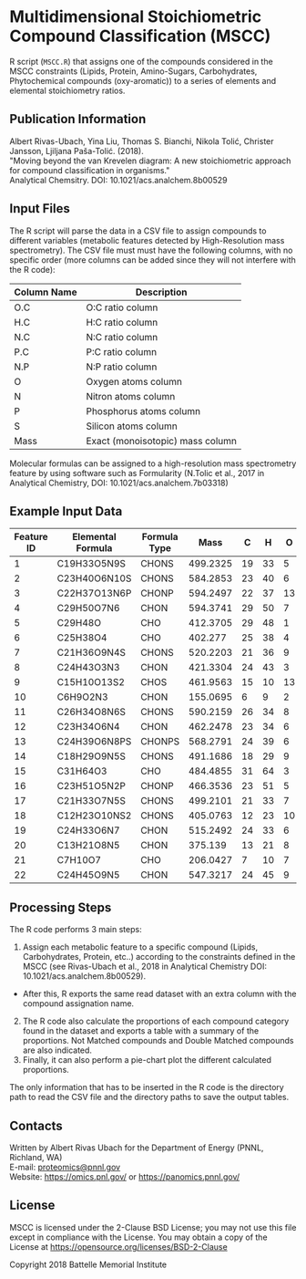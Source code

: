 ﻿# Multidimensional Stoichiometric Compound Classification (MSCC)

R script (`MSCC.R`) that assigns one of the compounds considered in the MSCC constraints 
(Lipids, Protein, Amino-Sugars, Carbohydrates, Phytochemical compounds (oxy-aromatic)) 
to a series of elements and elemental stoichiometry ratios.

## Publication Information ##

Albert Rivas-Ubach, Yina Liu, Thomas S. Bianchi, Nikola Tolić, Christer Jansson, Ljiljana Paša-Tolić. (2018).\
"Moving beyond the van Krevelen diagram: A new stoichiometric approach for compound classification in organisms."\
Analytical Chemsitry. DOI: 10.1021/acs.analchem.8b00529

## Input Files

The R script will parse the data in a CSV file to assign compounds to different variables 
(metabolic features detected by High-Resolution mass spectrometry).  The CSV file must
must have the following columns, with no specific order (more columns can be added since they will not interfere with the R code):

| Column Name   | Description   |
| ------------- | ------------- |
| O.C           | O:C ratio column   |
| H.C           | H:C ratio column   |
| N.C           | N:C ratio column   |
| P.C           | P:C ratio column   |
| N.P           | N:P ratio column   |
| O             | Oxygen atoms column |
| N             | Nitron atoms column |
| P             | Phosphorus atoms column |
| S             | Silicon atoms column |
| Mass          | Exact (monoisotopic) mass column |

Molecular formulas can be assigned to a high-resolution mass spectrometry feature by using software such as Formularity 
(N.Tolic et al., 2017 in Analytical Chemistry, DOI: 10.1021/acs.analchem.7b03318)

## Example Input Data

| Feature ID | Elemental Formula | Formula Type | Mass | C | H | O | N | P | S | O.C | H.C | N.C | P.C | N.P | Sample A1 | Sample A2 | Sample A3 | Sample B1 | Sample B2 | Sample B3 |
| ---------- | ----------------- | ------------ | ---- | - | - | - | - | - | - | --- | --- | --- | --- | --- | --------- | --------- | --------- | --------- | --------- | --------- |
| 1 | C19H33O5N9S | CHONS | 499.2325 | 19 | 33 | 5 | 9 | 0 | 1 | 0.26 | 1.74 | 0.47 | 0.00 | 0.00 | 4010617 | 81524.69 | 1963844 | 194415.8 | 165433.9 | 234049.5 |
| 2 | C23H40O6N10S | CHONS | 584.2853 | 23 | 40 | 6 | 10 | 0 | 1 | 0.26 | 1.74 | 0.43 | 0.00 | 0.00 | 13767.63 | 127648.5 | 36546.04 | 644199.4 | 688459.8 | 266972.5 |
| 3 | C22H37O13N6P | CHONP | 594.2497 | 22 | 37 | 13 | 6 | 1 | 0 | 0.59 | 1.68 | 0.27 | 0.05 | 6.00 | 4489.683 | 5635.086 | 5276.031 | 10172.77 | 160151.2 | 122011.4 |
| 4 | C29H50O7N6 | CHON | 594.3741 | 29 | 50 | 7 | 6 | 0 | 0 | 0.24 | 1.72 | 0.21 | 0.00 | 0.00 | 334464.9 | 306728.8 | 768420.6 | 458695.1 | 991765 | 647233.8 |
| 5 | C29H48O | CHO | 412.3705 | 29 | 48 | 1 | 0 | 0 | 0 | 0.03 | 1.66 | 0.00 | 0.00 | 0.00 | 4096455 | 13353856 | 4783002 | 3930514 | 3643681 | 6525600 |
| 6 | C25H38O4 | CHO | 402.277 | 25 | 38 | 4 | 0 | 0 | 0 | 0.16 | 1.52 | 0.00 | 0.00 | 0.00 | 12387915 | 20738031 | 13838732 | 19831475 | 8440247 | 12537276 |
| 7 | C21H36O9N4S | CHONS | 520.2203 | 21 | 36 | 9 | 4 | 0 | 1 | 0.43 | 1.71 | 0.19 | 0.00 | 0.00 | 2463422 | 877958.9 | 4909353 | 2520199 | 2214910 | 2387963 |
| 8 | C24H43O3N3 | CHON | 421.3304 | 24 | 43 | 3 | 3 | 0 | 0 | 0.13 | 1.79 | 0.13 | 0.00 | 0.00 | 238469 | 491862.1 | 423312 | 851000.8 | 62098.04 | 794108 |
| 9 | C15H10O13S2 | CHOS | 461.9563 | 15 | 10 | 13 | 0 | 0 | 2 | 0.87 | 0.67 | 0.00 | 0.00 | 0.00 | 281164.4 | 406600.1 | 353023.7 | 326417.8 | 920016.4 | 
| 10 | C6H9O2N3 | CHON | 155.0695 | 6 | 9 | 2 | 3 | 0 | 0 | 0.33 | 1.50 | 0.50 | 0.00 | 0.00 | 61411371 | 63992262 | 51359312 | 54900324 | 65758004 | 89868102 |
| 11 | C26H34O8N6S | CHONS | 590.2159 | 26 | 34 | 8 | 6 | 0 | 1 | 0.31 | 1.31 | 0.23 | 0.00 | 0.00 | 2361216 | 1672936 | 1528812 | 819687.5 | 1338865 | 734678.8 |
| 12 | C23H34O6N4 | CHON | 462.2478 | 23 | 34 | 6 | 4 | 0 | 0 | 0.26 | 1.48 | 0.17 | 0.00 | 0.00 | 12890.59 | 11951.13 | 21134.02 | 44777.59 | 34437.82 | 15504.69 |
| 13 | C24H39O6N8PS | CHONPS | 568.2791 | 24 | 39 | 6 | 8 | 1 | 1 | 0.25 | 1.63 | 0.33 | 0.04 | 8.00 | 9371.055 | 10850.6 | 2433.84 | 2355.149 | 7869.067 | 56467.08 |
| 14 | C18H29O9N5S | CHONS | 491.1686 | 18 | 29 | 9 | 5 | 0 | 1 | 0.50 | 1.61 | 0.28 | 0.00 | 0.00 | 366989.5 | 37494.8 | 231979.3 | 81608.06 | 46769.41 | 21508.33 |
| 15 | C31H64O3 | CHO | 484.4855 | 31 | 64 | 3 | 0 | 0 | 0 | 0.10 | 2.06 | 0.00 | 0.00 | 0.00 | 3114134 | 4450268 | 2003169 | 3446747 | 2766780 | 2538759 |
| 16 | C23H51O5N2P | CHONP | 466.3536 | 23 | 51 | 5 | 2 | 1 | 0 | 0.22 | 2.22 | 0.09 | 0.04 | 2.00 | 3158513 | 4520448 | 1367594 | 8373131 | 7762882 | 4809900 |
| 17 | C21H33O7N5S | CHONS | 499.2101 | 21 | 33 | 7 | 5 | 0 | 1 | 0.33 | 1.57 | 0.24 | 0.00 | 0.00 | 2142696 | 999184.6 | 1823207 | 3131098 | 1340149 | 1483401 |
| 18 | C12H23O10NS2 | CHONS | 405.0763 | 12 | 23 | 10 | 1 | 0 | 2 | 0.83 | 1.92 | 0.08 | 0.00 | 0.00 | 1330840 | 1611011 | 1587143 | 1218215 | 1703107 | 455192.8 |
| 19 | C24H33O6N7 | CHON | 515.2492 | 24 | 33 | 6 | 7 | 0 | 0 | 0.25 | 1.38 | 0.29 | 0.00 | 0.00 | 153298.2 | 43339.43 | 147315.6 | 450367.3 | 932065 | 365217.7 |
| 20 | C13H21O8N5 | CHON | 375.139 | 13 | 21 | 8 | 5 | 0 | 0 | 0.62 | 1.62 | 0.38 | 0.00 | 0.00 | 854467.3 | 33046.17 | 2072787 | 3122.609 | 1752.768 | 
| 21 | C7H10O7 | CHO | 206.0427 | 7 | 10 | 7 | 0 | 0 | 0 | 1.00 | 1.43 | 0.00 | 0.00 | 0.00 | 69411783 | 1.14E+08 | 81137086 | 1.18E+08 | 1.26E+08 | 1.13E+08 |
| 22 | C24H45O9N5 | CHON | 547.3217 | 24 | 45 | 9 | 5 | 0 | 0 | 0.38 | 1.88 | 0.21 | 0.00 | 0.00 | 819663.5 | 865958.9 | 674266.1 | 202725.6 | 287174.9 | 

## Processing Steps

The R code performs 3 main steps:
1.	Assign each metabolic feature to a specific compound (Lipids, Carbohydrates, Protein, etc..) according to the constraints defined in the MSCC (see Rivas-Ubach et al., 2018 in Analytical Chemistry DOI: 10.1021/acs.analchem.8b00529).
  * After this, R exports the same read dataset with an extra column with the compound assignation name.
2.	The R code also calculate the proportions of each compound category found in the dataset and exports a table with a summary of the proportions. Not Matched compounds and Double Matched compounds are also indicated.
3.	Finally, it can also perform a pie-chart plot the different calculated proportions.

The only information that has to be inserted in the R code is the directory path to read the CSV file and the directory paths to save the output tables.

## Contacts

Written by Albert Rivas Ubach for the Department of Energy (PNNL, Richland, WA) \
E-mail: proteomics@pnnl.gov \
Website: https://omics.pnl.gov/ or https://panomics.pnnl.gov/

## License

MSCC is licensed under the 2-Clause BSD License; 
you may not use this file except in compliance with the License.  You may obtain 
a copy of the License at https://opensource.org/licenses/BSD-2-Clause

Copyright 2018 Battelle Memorial Institute
